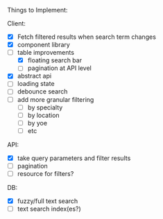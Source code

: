 Things to Implement: 

Client:
- [x] Fetch filtered results when search term changes
- [x] component library
- [ ] table improvements
    - [x] floating search bar
    - [ ] pagination at API level
- [x] abstract api
- [ ] loading state
- [ ] debounce search
- [ ] add more granular filtering
    - [ ] by specialty
    - [ ] by location
    - [ ] by yoe
    - [ ] etc

API:
- [x] take query parameters and filter results
- [ ] pagination
- [ ] resource for filters?

DB:
- [x] fuzzy/full text search
- [ ] text search index(es?)
